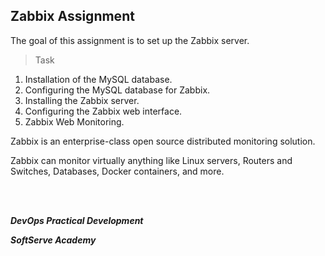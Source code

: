 ## Zabbix Assignment

The goal of this assignment is to set up the Zabbix server.

>Task
1. Installation of the MySQL database.
2. Configuring the MySQL database for Zabbix.
3. Installing the Zabbix server.
4. Configuring the Zabbix web interface.
5. Zabbix Web Monitoring.

Zabbix is an enterprise-class open source distributed monitoring solution.

Zabbix can monitor virtually anything like Linux servers, Routers and Switches, Databases, Docker containers, and more.

<br/><br/>

_**DevOps Practical Development**_ 

_**SoftServe Academy**_

<br/>
